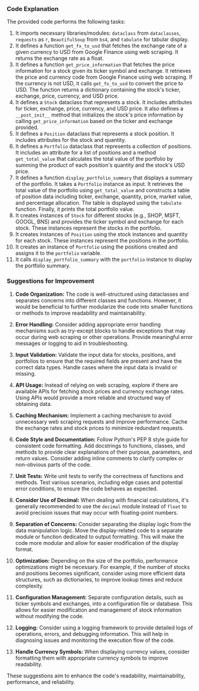 ### Code Explanation

The provided code performs the following tasks:

1. It imports necessary libraries/modules: `dataclass` from `dataclasses`, `requests` as `r`, `BeautifulSoup` from `bs4`, and `tabulate` for tabular display.
2. It defines a function `get_fx_to_usd` that fetches the exchange rate of a given currency to USD from Google Finance using web scraping. It returns the exchange rate as a float.
3. It defines a function `get_price_information` that fetches the price information for a stock given its ticker symbol and exchange. It retrieves the price and currency code from Google Finance using web scraping. If the currency is not USD, it calls `get_fx_to_usd` to convert the price to USD. The function returns a dictionary containing the stock's ticker, exchange, price, currency, and USD price.
4. It defines a `Stock` dataclass that represents a stock. It includes attributes for ticker, exchange, price, currency, and USD price. It also defines a `__post_init__` method that initializes the stock's price information by calling `get_price_information` based on the ticker and exchange provided.
5. It defines a `Position` dataclass that represents a stock position. It includes attributes for the stock and quantity.
6. It defines a `Portfolio` dataclass that represents a collection of positions. It includes an attribute for a list of positions and a method `get_total_value` that calculates the total value of the portfolio by summing the product of each position's quantity and the stock's USD price.
7. It defines a function `display_portfolio_summary` that displays a summary of the portfolio. It takes a `Portfolio` instance as input. It retrieves the total value of the portfolio using `get_total_value` and constructs a table of position data including ticker, exchange, quantity, price, market value, and percentage allocation. The table is displayed using the `tabulate` function. Finally, it prints the total portfolio value.
8. It creates instances of `Stock` for different stocks (e.g., SHOP, MSFT, GOOGL, BNS) and provides the ticker symbol and exchange for each stock. These instances represent the stocks in the portfolio.
9. It creates instances of `Position` using the stock instances and quantity for each stock. These instances represent the positions in the portfolio.
10. It creates an instance of `Portfolio` using the positions created and assigns it to the `portfolio` variable.
11. It calls `display_portfolio_summary` with the `portfolio` instance to display the portfolio summary.

### Suggestions for Improvement

1. **Code Organization:** The code is well-structured using dataclasses and separates concerns into different classes and functions. However, it would be beneficial to further modularize the code into smaller functions or methods to improve readability and maintainability.

2. **Error Handling:** Consider adding appropriate error handling mechanisms such as try-except blocks to handle exceptions that may occur during web scraping or other operations. Provide meaningful error messages or logging to aid in troubleshooting.

3. **Input Validation:** Validate the input data for stocks, positions, and portfolios to ensure that the required fields are present and have the correct data types. Handle cases where the input data is invalid or missing.

4. **API Usage:** Instead of relying on web scraping, explore if there are available APIs for fetching stock prices and currency exchange rates. Using APIs would provide a more reliable and structured way of obtaining data.

5. **Caching Mechanism:** Implement a caching mechanism to avoid unnecessary web scraping requests and improve performance. Cache the exchange rates and stock prices to minimize redundant requests.

6. **Code Style and Documentation:** Follow Python's PEP 8 style guide for consistent code formatting. Add docstrings to functions, classes, and methods to provide clear explanations of their purpose, parameters, and return values. Consider adding inline comments to clarify complex or non-obvious parts of the code.

7. **Unit Tests:** Write unit tests to verify the correctness of functions and methods. Test various scenarios, including edge cases and potential error conditions, to ensure the code behaves as expected.

8. **Consider Use of Decimal:** When dealing with financial calculations, it's generally recommended to use the `decimal` module instead of `float` to avoid precision issues that may occur with floating-point numbers.

9. **Separation of Concerns:** Consider separating the display logic from the data manipulation logic. Move the display-related code to a separate module or function dedicated to output formatting. This will make the code more modular and allow for easier modification of the display format.

10. **Optimization:** Depending on the size of the portfolio, performance optimizations might be necessary. For example, if the number of stocks and positions becomes significant, consider using more efficient data structures, such as dictionaries, to improve lookup times and reduce complexity.

11. **Configuration Management:** Separate configuration details, such as ticker symbols and exchanges, into a configuration file or database. This allows for easier modification and management of stock information without modifying the code.

12. **Logging:** Consider using a logging framework to provide detailed logs of operations, errors, and debugging information. This will help in diagnosing issues and monitoring the execution flow of the code.

13. **Handle Currency Symbols:** When displaying currency values, consider formatting them with appropriate currency symbols to improve readability.

These suggestions aim to enhance the code's readability, maintainability, performance, and reliability.